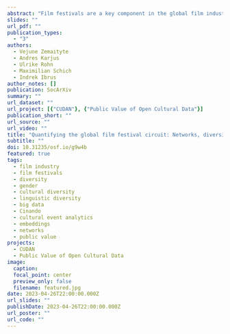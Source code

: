 ```yaml
---
abstract: "Film festivals are a key component in the global film industry in terms of trendsetting, publicity, trade, and collaboration. We present an unprecedented analysis of the international film festival circuit, which has so far remained relatively understudied quantitatively, partly due to the limited availability of suitable data sets. We use large-scale data from the Cinando platform of the Cannes Film Market, widely used by industry professionals. We explicitly model festival events as a global network connected by shared films, and quantify festivals as aggregates of the metadata of their showcased films. Importantly, we argue against using simple count distributions for discrete labels such as language or production country, as such categories are typically not equidistant. Rather, we propose embedding them in continuous latent vector spaces. We demonstrate how these “festival embeddings” provide insight into changes in programmed content over time, predict festival connections, and can be used to measure diversity in film festival programming across various cultural, social, and geographical variables---which all constitute an aspect of public value creation by film festivals. Our results provide a novel mapping of the film festival circuit between 2009--2021 (616 festivals, 31,989 unique films), highlighting festival types that occupy specific niches, diverse series, and those that evolve over time. We also discuss how these quantitative findings fit into media studies and research on public value creation by cultural industries. With festivals occupying a central position in the film industry, investigations into the data they generate hold opportunities for researchers to better understand industry dynamics and cultural impact, and for organizers, policymakers, and industry actors to make more informed, data-driven decisions. We hope our proposed methodological approach to festival data paves way for more comprehensive film festival studies and large-scale quantitative cultural event analytics in general."
slides: ""
url_pdf: ""
publication_types:
  - "3"
authors:
  - Vejune Zemaityte
  - Andres Karjus
  - Ulrike Rohn
  - Maximilian Schich
  - Indrek Ibrus
author_notes: []
publication: SocArXiv
summary: ""
url_dataset: ""
url_project: [{"CUDAN"}, {"Public Value of Open Cultural Data"}]
publication_short: ""
url_source: ""
url_video: ""
title: "Quantifying the global film festival circuit: Networks, diversity, and public value creation"
subtitle: ""
doi: 10.31235/osf.io/g9w4b
featured: true
tags:
  - film industry
  - film festivals
  - diversity
  - gender
  - cultural diversity
  - linguistic diversity
  - big data
  - Cinando
  - cultural event analytics
  - embeddings
  - networks
  - public value
projects:
  - CUDAN
  - Public Value of Open Cultural Data
image:
  caption: 
  focal_point: center
  preview_only: false
  filename: featured.jpg
date: 2023-04-26T22:00:00.000Z
url_slides: ""
publishDate: 2023-04-26T22:00:00.000Z
url_poster: ""
url_code: ""
---
```

